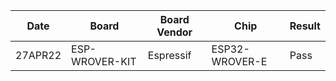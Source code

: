 

|   Date  | Board            | Board Vendor   | Chip             | Result |
| ------- | ---------------- | -------------- | ---------------- | ------ |
| 27APR22 | ESP-WROVER-KIT   | Espressif      | ESP32-WROVER-E   | Pass   |
